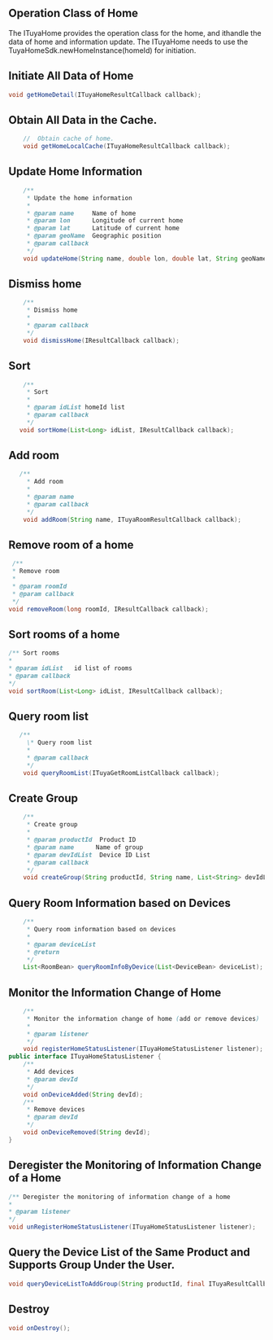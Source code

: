 ## Operation Class of Home

The ITuyaHome provides the operation class for the home, and ithandle the data of home and information update.  The ITuyaHome needs to use the TuyaHomeSdk.newHomeInstance(homeId) for initiation. 

## **Initiate All Data of Home**
```java
void getHomeDetail(ITuyaHomeResultCallback callback);
```
## Obtain All Data in the Cache.
```java
	//	Obtain cache of home.
    void getHomeLocalCache(ITuyaHomeResultCallback callback);
```
## Update Home Information
```java
    /**
     * Update the home information
     *
     * @param name     Name of home
     * @param lon      Longitude of current home
     * @param lat      Latitude of current home
     * @param geoName  Geographic position
     * @param callback
     */
    void updateHome(String name, double lon, double lat, String geoName, IResultCallback callback);
```
## Dismiss home
```java
	/**
     * Dismiss home
     *
     * @param callback
     */
    void dismissHome(IResultCallback callback);
```

## Sort
```java
    /**
     * Sort
     *
     * @param idList homeId list 
     * @param callback
     */
   void sortHome(List<Long> idList, IResultCallback callback);
```
## Add room
```java
   /**
     * Add room
     *
     * @param name
     * @param callback
     */
    void addRoom(String name, ITuyaRoomResultCallback callback);
```
## Remove room of a home
```java
 /**
 * Remove room
 *
 * @param roomId
 * @param callback
 */
void removeRoom(long roomId, IResultCallback callback);

```

## Sort rooms of a home
```java
/** Sort rooms
*
* @param idList   id list of rooms
* @param callback
*/
void sortRoom(List<Long> idList, IResultCallback callback);
```
## Query room list
```java
   /**
     \* Query room list
     *
     * @param callback
     */
    void queryRoomList(ITuyaGetRoomListCallback callback);
```
## Create Group
```java
    /**
     * Create group
     *
     * @param productId  Product ID
     * @param name      Name of group
     * @param devIdList  Device ID List
     * @param callback
     */
    void createGroup(String productId, String name, List<String> devIdList, final ITuyaResultCallback<Long> callback);
```
## Query Room Information based on Devices
```java
    /**
     * Query room information based on devices
     *
     * @param deviceList
     * @return
     */
    List<RoomBean> queryRoomInfoByDevice(List<DeviceBean> deviceList);
```
## Monitor the Information Change of Home
```java
    /**
     * Monitor the information change of home (add or remove devices)
     *
     * @param listener
     */
    void registerHomeStatusListener(ITuyaHomeStatusListener listener);    
public interface ITuyaHomeStatusListener {
    /**
     * Add devices
     * @param devId
     */
    void onDeviceAdded(String devId);
    /**
     * Remove devices
     * @param devId
     */
    void onDeviceRemoved(String devId);
}
```
## Deregister the Monitoring of Information Change of a Home
```java
/** Deregister the monitoring of information change of a home
*
* @param listener
*/
void unRegisterHomeStatusListener(ITuyaHomeStatusListener listener);
```

## Query the Device List of the Same Product and Supports Group Under the User.
```java
void queryDeviceListToAddGroup(String productId, final ITuyaResultCallback<List<GroupDeviceBean>> callback);
```
## Destroy
```java
void onDestroy();
```